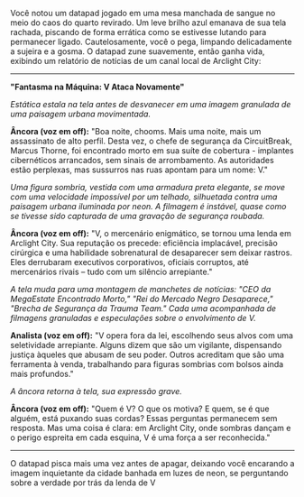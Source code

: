Você notou um datapad jogado em uma mesa manchada de sangue no meio do caos do quarto revirado. Um leve brilho azul emanava de sua tela rachada, piscando de forma errática como se estivesse lutando para permanecer ligado. Cautelosamente, você o pega, limpando delicadamente a sujeira e a gosma. O datapad zune suavemente, então ganha vida, exibindo um relatório de notícias de um canal local de Arclight City:

---

**"Fantasma na Máquina: V Ataca Novamente"**

_Estática estala na tela antes de desvanecer em uma imagem granulada de uma paisagem urbana movimentada._

**Âncora (voz em off):** "Boa noite, chooms. Mais uma noite, mais um assassinato de alto perfil. Desta vez, o chefe de segurança da CircuitBreak, Marcus Thorne, foi encontrado morto em sua suíte de cobertura - implantes cibernéticos arrancados, sem sinais de arrombamento. As autoridades estão perplexas, mas sussurros nas ruas apontam para um nome: V."

_Uma figura sombria, vestida com uma armadura preta elegante, se move com uma velocidade impossível por um telhado, silhuetada contra uma paisagem urbana iluminada por neon. A filmagem é instável, quase como se tivesse sido capturada de uma gravação de segurança roubada._

**Âncora (voz em off):** "V, o mercenário enigmático, se tornou uma lenda em Arclight City. Sua reputação os precede: eficiência implacável, precisão cirúrgica e uma habilidade sobrenatural de desaparecer sem deixar rastros. Eles derrubaram executivos corporativos, oficiais corruptos, até mercenários rivais – tudo com um silêncio arrepiante."

_A tela muda para uma montagem de manchetes de notícias: "CEO da MegaEstate Encontrado Morto," "Rei do Mercado Negro Desaparece," "Brecha de Segurança da Trauma Team." Cada uma acompanhada de filmagens granuladas e especulações sobre o envolvimento de V._

**Analista (voz em off):** "V opera fora da lei, escolhendo seus alvos com uma seletividade arrepiante. Alguns dizem que são um vigilante, dispensando justiça àqueles que abusam de seu poder. Outros acreditam que são uma ferramenta à venda, trabalhando para figuras sombrias com bolsos ainda mais profundos."

_A âncora retorna à tela, sua expressão grave._

**Âncora (voz em off):** "Quem é V? O que os motiva? E quem, se é que alguém, está puxando suas cordas? Essas perguntas permanecem sem resposta. Mas uma coisa é clara: em Arclight City, onde sombras dançam e o perigo espreita em cada esquina, V é uma força a ser reconhecida."

---

O datapad pisca mais uma vez antes de apagar, deixando você encarando a imagem inquietante da cidade banhada em luzes de neon, se perguntando sobre a verdade por trás da lenda de V
